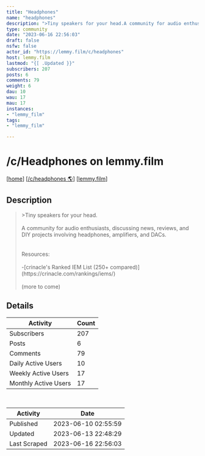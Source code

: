 ```yaml
---
title: "Headphones" 
name: "headphones"
description: ">Tiny speakers for your head.A community for audio enthusiasts, discussing news, reviews, and DIY projects involving headphones, amplifiers, and DACs.Resources:-[crinacle's Ranked IEM List (250+ compared)](https://crinacle.com/rankings/iems/)(more to come)"
type: community
date: "2023-06-16 22:56:03"
draft: false
nsfw: false
actor_id: "https://lemmy.film/c/headphones"
host: lemmy.film
lastmod: "{[ .Updated }}"
subscribers: 207
posts: 6
comments: 79
weight: 6
dau: 10
wau: 17
mau: 17
instances:
- "lemmy_film"
tags: 
- "lemmy_film"

---
```


# /c/Headphones on lemmy.film

[[home](/)]
[[/c/headphones 🌎](https://lemmy.film/c/headphones)]
[[lemmy.film](/instances/lemmy_film)]


## Description 

<blockquote class="description">
>Tiny speakers for your head.<br><br>A community for audio enthusiasts, discussing news, reviews, and DIY projects involving headphones, amplifiers, and DACs.<br><br><br>Resources:<br><br>-[crinacle's Ranked IEM List (250+ compared)](https://crinacle.com/rankings/iems/)<br><br>(more to come)
</blockquote>


## Details

| Activity | Count  |
|----------------------|---|
| Subscribers          | 207 |
| Posts                | 6  |
| Comments             | 79  |
| Daily Active Users   | 10  |
| Weekly Active Users  | 17  |
| Monthly Active Users | 17  |

<br>

| Activity | Date |
|----------------------|---|
| Published            | 2023-06-10 02:55:59 |
| Updated              | 2023-06-13 22:48:29 |
| Last Scraped         | 2023-06-16 22:56:03 |
